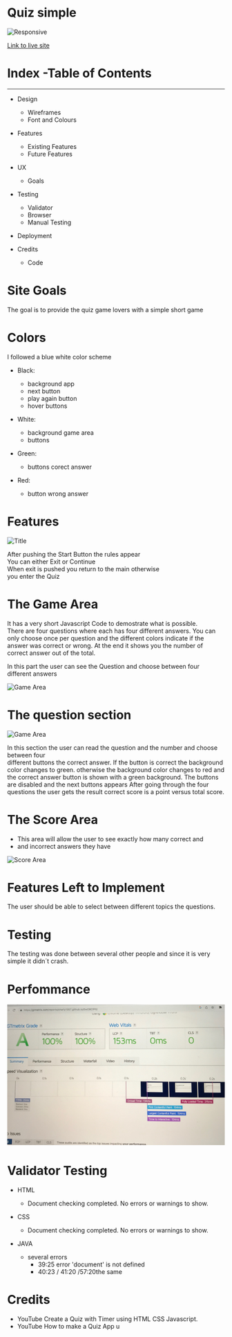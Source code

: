 # Quiz simple

![Responsive](IMG-8199.jpg)

[Link to live site](https://charly1357.github.io/quizabgabe)

# Index -Table of Contents

***

* Design

  * Wireframes
  * Font and Colours

* Features
  * Existing Features
  * Future Features
* UX
  * Goals
* Testing
  * Validator
  * Browser
  * Manual Testing
* Deployment

* Credits
  * Code

# Site Goals
  
The goal is to provide the quiz game lovers with a simple short  game

# Colors

I followed a blue white color scheme

* Black:
  * background app
  * next button
  * play again button
  * hover buttons

* White:
  * background game area
  * buttons

* Green:
  * buttons corect answer
* Red:
  * button wrong answer

# Features

![Title](IMG-8221.jpg)

After pushing the Start Button the rules appear  
You can either Exit or Continue  
When exit is pushed you return to the main otherwise  
you enter the Quiz

# The Game Area

It has a very short Javascript Code to demostrate what is possible.  
There are four questions where each has four different answers.
You can only choose  once per question and the different
colors indicate if the answer was correct or wrong.
At the end it shows you the number of correct answer out of the total.

In this part the user can see the Question and choose between
four different answers

![Game Area](IMG-8213.jpg)

# The question section

![Game Area](IMG-8212.jpg)

In this section the user can read the question
and the number  and choose between four  
different buttons the correct answer.
If the button is correct the background color changes to green.
otherwise  the background color changes to red and the correct
answer button is shown with a green background.
The buttons are disabled and the next buttons appears
After going through the four questions the user gets the result correct
score is a point versus total score.  

# The Score Area

* This area will allow the user to see exactly how many correct and
* and incorrect answers they have
  
![Score Area](IMG-8215.jpg)

# Features Left to Implement

The user should be able to select between different topics the questions.

# Testing

The testing was done between several other people and since it is very
simple it didn´t  crash.

# Perfommance

![Performance](IMG-8218.jpeg)

# Validator Testing

* HTML
  * Document checking completed. No errors or warnings to show.
  
* CSS
  * Document checking completed. No errors or warnings to show.  

* JAVA  
  * several errors
    * 39:25 error 'document' is not defined
    * 40:23 / 41:20 /57:20the same
  
# Credits

* YouTube Create a Quiz with Timer using HTML CSS Javascript.
* YouTube How to make a Quiz App u
